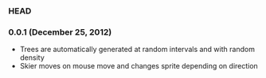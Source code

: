 ### HEAD

### 0.0.1 (December 25, 2012)

* Trees are automatically generated at random intervals and with random density
* Skier moves on mouse move and changes sprite depending on direction